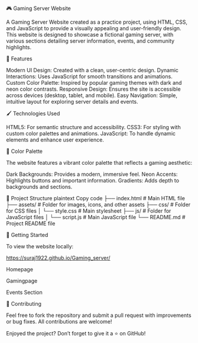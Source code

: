 🎮 Gaming Server Website

A Gaming Server Website created as a practice project, using HTML, CSS, and JavaScript to provide a visually appealing and user-friendly design. This website is designed to showcase a fictional gaming server, with various sections detailing server information, events, and community highlights.

🌟 Features

Modern UI Design: Created with a clean, user-centric design.
Dynamic Interactions: Uses JavaScript for smooth transitions and animations.
Custom Color Palette: Inspired by popular gaming themes with dark and neon color contrasts.
Responsive Design: Ensures the site is accessible across devices (desktop, tablet, and mobile).
Easy Navigation: Simple, intuitive layout for exploring server details and events.

🖌️ Technologies Used

HTML5: For semantic structure and accessibility.
CSS3: For styling with custom color palettes and animations.
JavaScript: To handle dynamic elements and enhance user experience.

🎨 Color Palette

The website features a vibrant color palette that reflects a gaming aesthetic:

Dark Backgrounds: Provides a modern, immersive feel.
Neon Accents: Highlights buttons and important information.
Gradients: Adds depth to backgrounds and sections.

📂 Project Structure
plaintext
Copy code
├── index.html         # Main HTML file
├── assets/            # Folder for images, icons, and other assets
├── css/               # Folder for CSS files
│   └── style.css      # Main stylesheet
├── js/                # Folder for JavaScript files
│   └── script.js      # Main JavaScript file
└── README.md          # Project README file

🚀 Getting Started

To view the website locally:

 https://suraj1922.github.io/Gaming_server/


Homepage

Gamingpage

Events Section

📝 Contributing

Feel free to fork the repository and submit a pull request with improvements or bug fixes. All contributions are welcome!

Enjoyed the project? Don’t forget to give it a ⭐ on GitHub!
